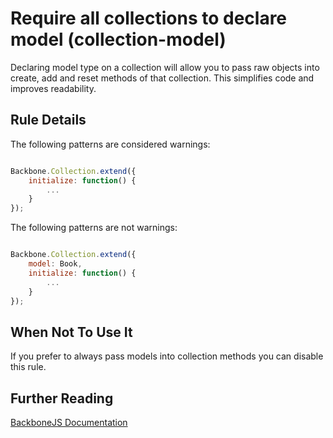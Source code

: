 # Require all collections to declare model (collection-model)

Declaring model type on a collection will allow you to pass raw objects into create, add and reset methods of that collection. This simplifies code and improves readability.


## Rule Details

The following patterns are considered warnings:

```js

Backbone.Collection.extend({
    initialize: function() {
        ...
    }
});

```

The following patterns are not warnings:

```js

Backbone.Collection.extend({
    model: Book,
    initialize: function() {
        ...
    }
});

```

## When Not To Use It

If you prefer to always pass models into collection methods you can disable this rule.

## Further Reading

[BackboneJS Documentation](http://backbonejs.org/#Collection-model)
